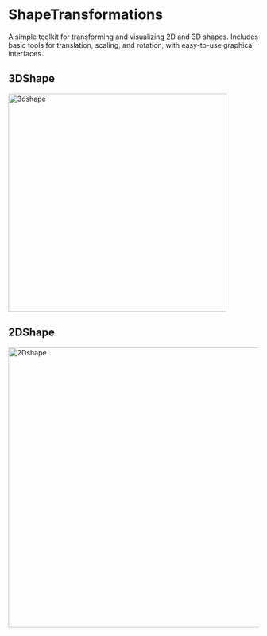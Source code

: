 # ShapeTransformations
A simple toolkit for transforming and visualizing 2D and 3D shapes. Includes basic tools for translation, scaling, and rotation, with easy-to-use graphical interfaces.
## 3DShape
<img width="439" alt="3dshape" src="https://github.com/user-attachments/assets/0286c174-fd90-4a19-9329-5b5999972b0a">

## 2DShape
<img width="564" alt="2Dshape" src="https://github.com/user-attachments/assets/03f96072-6666-41cb-a623-cfb9e2a63210">
